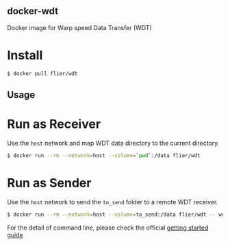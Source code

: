 ## docker-wdt
Docker image for Warp speed Data Transfer (WDT)

# Install

```bash
$ docker pull flier/wdt
```

## Usage

# Run as Receiver

Use the `host` network and map WDT data directory to the current directory.

```bash
$ docker run --rm --network=host --volume=`pwd`:/data flier/wdt
```

# Run as Sender

Use the `host` network to send the `to_send` folder to a remote WDT receiver.

```bash
$ docker run --rm --network=host --volume=to_send:/data flier/wdt -- wdt -connection_url "wdt://desthost1.facebook.com?ports=36062,36668,41666,45982,53835,55727,57051,60107&recpv=21&id=802755190"
```

For the detail of command line, please check the official [getting started guide](https://github.com/facebook/wdt/wiki/Getting-Started-with-the-WDT-command-line)
